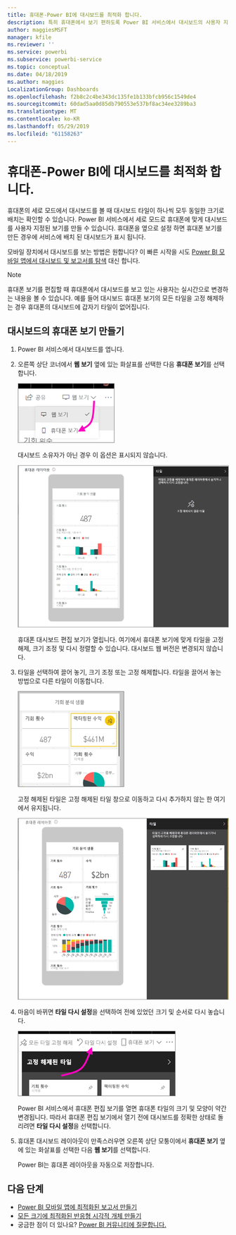 ```yaml
---
title: 휴대폰-Power BI에 대시보드를 최적화 합니다.
description: 특히 휴대폰에서 보기 편하도록 Power BI 서비스에서 대시보드의 사용자 지정된 보기를 만드는 방법에 대해 알아보세요.
author: maggiesMSFT
manager: kfile
ms.reviewer: ''
ms.service: powerbi
ms.subservice: powerbi-service
ms.topic: conceptual
ms.date: 04/18/2019
ms.author: maggies
LocalizationGroup: Dashboards
ms.openlocfilehash: f2b8c2c4be343dc135fe1b133bfcb956c1549de4
ms.sourcegitcommit: 60dad5aa0d85db790553e537bf8ac34ee3289ba3
ms.translationtype: MT
ms.contentlocale: ko-KR
ms.lasthandoff: 05/29/2019
ms.locfileid: "61158263"
---
```

# <a name="optimize-a-dashboard-for-mobile-phones---power-bi"></a>휴대폰-Power BI에 대시보드를 최적화 합니다. 
휴대폰의 세로 모드에서 대시보드를 볼 때 대시보드 타일이 하나씩 모두 동일한 크기로 배치는 확인할 수 있습니다. Power BI 서비스에서 세로 모드로 휴대폰에 맞게 대시보드를 사용자 지정된 보기를 만들 수 있습니다. 휴대폰을 옆으로 설정 하면 휴대폰 보기를 만든 경우에 서비스에 배치 된 대시보드가 표시 됩니다.

모바일 장치에서 대시보드를 보는 방법은 원합니다? 이 빠른 시작을 시도 [Power BI 모바일 앱에서 대시보드 및 보고서를 탐색](consumer/mobile/mobile-apps-quickstart-view-dashboard-report.md) 대신 합니다.

> [!NOTE]
> 휴대폰 보기를 편집할 때 휴대폰에서 대시보드를 보고 있는 사용자는 실시간으로 변경하는 내용을 볼 수 있습니다. 예를 들어 대시보드 휴대폰 보기의 모든 타일을 고정 해제하는 경우 휴대폰의 대시보드에 갑자기 타일이 없어집니다. 
> 
> 

## <a name="create-a-phone-view-of-a-dashboard"></a>대시보드의 휴대폰 보기 만들기
1. Power BI 서비스에서 대시보드를 엽니다.
2. 오른쪽 상단 코너에서 **웹 보기** 옆에 있는 화살표를 선택한 다음 **휴대폰 보기**를 선택합니다.

    ![](media/service-create-dashboard-mobile-phone-view/power-bi-service-phone-view-dashboard.png)

    대시보드 소유자가 아닌 경우 이 옵션은 표시되지 않습니다.

    ![](media/service-create-dashboard-mobile-phone-view/power-bi-mobile-edit-phone-view-canvas.png)

    휴대폰 대시보드 편집 보기가 열립니다. 여기에서 휴대폰 보기에 맞게 타일을 고정 해제, 크기 조정 및 다시 정렬할 수 있습니다. 대시보드 웹 버전은 변경되지 않습니다.


1. 타일을 선택하여 끌어 놓기, 크기 조정 또는 고정 해제합니다. 타일을 끌어서 놓는 방법으로 다른 타일이 이동합니다.
   
    ![](media/service-create-dashboard-mobile-phone-view/power-bi-unpin-tile-phone-dashboard.png)
   
    고정 해제된 타일은 고정 해제된 타일 창으로 이동하고 다시 추가하지 않는 한 여기에서 유지됩니다.
   
    ![](media/service-create-dashboard-mobile-phone-view/power-bi-mobile-edit-phone-view-post-edit.png)
2. 마음이 바뀌면 **타일 다시 설정**을 선택하여 전에 있었던 크기 및 순서로 다시 놓습니다.
   
    ![](media/service-create-dashboard-mobile-phone-view/power-bi-service-phone-view-reset-tiles.png)
   
    Power BI 서비스에서 휴대폰 편집 보기를 열면 휴대폰 타일의 크기 및 모양이 약간 변경됩니다. 따라서 휴대폰 편집 보기에서 열기 전에 대시보드를 정확한 상태로 돌리려면 **타일 다시 설정**을 선택합니다.
3. 휴대폰 대시보드 레이아웃이 만족스러우면 오른쪽 상단 모퉁이에서 **휴대폰 보기** 옆에 있는 화살표를 선택한 다음 **웹 보기**를 선택합니다.
   
    Power BI는 휴대폰 레이아웃을 자동으로 저장합니다.

## <a name="next-steps"></a>다음 단계
* [Power BI 모바일 앱에 최적화된 보고서 만들기](desktop-create-phone-report.md)
* [모든 크기에 최적화된 반응형 시각적 개체 만들기](visuals/desktop-create-responsive-visuals.md)
* 궁금한 점이 더 있나요? [Power BI 커뮤니티에 질문합니다.](http://community.powerbi.com/)

